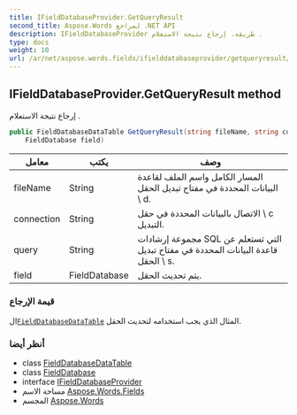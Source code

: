 ```yaml
---
title: IFieldDatabaseProvider.GetQueryResult
second_title: Aspose.Words لمراجع .NET API
description: IFieldDatabaseProvider طريقة. إرجاع نتيجة الاستعلام .
type: docs
weight: 10
url: /ar/net/aspose.words.fields/ifielddatabaseprovider/getqueryresult/
---
```

## IFieldDatabaseProvider.GetQueryResult method

إرجاع نتيجة الاستعلام .

```csharp
public FieldDatabaseDataTable GetQueryResult(string fileName, string connection, string query, 
    FieldDatabase field)
```

| معامل | يكتب | وصف |
| --- | --- | --- |
| fileName | String | المسار الكامل واسم الملف لقاعدة البيانات المحددة في مفتاح تبديل الحقل \ d. |
| connection | String | الاتصال بالبيانات المحددة في حقل \ c التبديل. |
| query | String | مجموعة إرشادات SQL التي تستعلم عن قاعدة البيانات المحددة في مفتاح تبديل الحقل \ s. |
| field | FieldDatabase | يتم تحديث الحقل. |

### قيمة الإرجاع

ال[`FieldDatabaseDataTable`](../../fielddatabasedatatable/) المثال الذي يجب استخدامه لتحديث الحقل.

### أنظر أيضا

* class [FieldDatabaseDataTable](../../fielddatabasedatatable/)
* class [FieldDatabase](../../fielddatabase/)
* interface [IFieldDatabaseProvider](../)
* مساحة الاسم [Aspose.Words.Fields](../../ifielddatabaseprovider/)
* المجسم [Aspose.Words](../../../)


